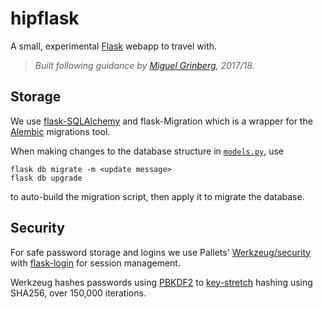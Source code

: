 # hipflask

A small, experimental [Flask](https://palletsprojects.com/p/flask/) webapp to travel with.

> *Built following guidance by [Miguel Grinberg](https://blog.miguelgrinberg.com/post/the-flask-mega-tutorial-part-i-hello-world), 2017/18.*

## Storage

We use [flask-SQLAlchemy](https://flask-sqlalchemy.palletsprojects.com/en/2.x/) and flask-Migration which is a wrapper for the [Alembic](https://github.com/sqlalchemy/alembic) migrations tool.

When making changes to the database structure in [`models.py`](app/models.py), use 

```shell
flask db migrate -m <update message>
flask db upgrade
```

to auto-build the migration script, then apply it to migrate the database.

## Security

For safe password storage and logins we use Pallets' [Werkzeug/security](https://werkzeug.palletsprojects.com/en/0.16.x/utils/#module-werkzeug.security) with [flask-login](https://flask-login.readthedocs.io/en/latest/) for session management.

Werkzeug hashes passwords using [PBKDF2](https://en.wikipedia.org/wiki/PBKDF2) to [key-stretch](https://en.wikipedia.org/wiki/Key_stretching) hashing using SHA256, over 150,000 iterations.
